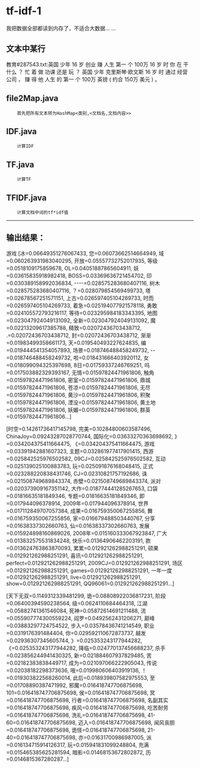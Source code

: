
# tf-idf-1 

我把数据全部都读到内存了，不适合大数据... ...

## 文本中某行

教育#287543.txt:英国 少年 16 岁 创业 赚 人生 第一 个 100万 16 岁 时 你 在 干 什么 ？ 忙 着 做 功课 还是 玩 ？ 英国 少年 克里斯琴·欧文斯 16 岁 时 通过 经营 公司 ， 赚 得 他 人生 的 第一 个 100万 英镑 ( 约合 150万 美元 ) 。

## file2Map.java
        首先把所有文本转为HashMap<类别,<文档名,文档内容>>
## IDF.java 
        计算IDF
## TF.java
        计算TF
## TFIDF.java
        计算文档中词的tf*idf值
---        
## 输出结果：

游戏
[冰=0.06649351276067433, 您=0.06073662514664949, 域=0.060263931983040295, 开放=0.05557732752017935, 等级=0.0518109175859678, OL=0.04051887865604911, 妖=0.03615835918982418, BOSS=0.03369636721454702, 印=0.030389158992036834, ----=0.028575283680407116, 树木=0.028575283680407116, ？=0.028079854569499733, 塔=0.02678567251571151, 上古=0.026597405104269733, 时而=0.026597405104269733, 着急=0.025194077921578118, 勇敢=0.024105572793216117, 等待=0.023295984183343395, 地图=0.023047924049131092, 全新=0.023047924049131092, 魔=0.02213209617385788, 精致=0.02072436703438712, .=0.02072436703438712, 封=0.02072436703438712, 渐渐=0.01983499358661173, 天=0.019540493227624835, 编=0.019444541354057893, 场景=0.018746488458249732, --=0.018746488458249732, 啦=0.018431666403920112, 女=0.018099094325397698, 8日=0.01759337246769251, 吗=0.017503882329393167, 无情=0.01597824471961806, 触角=0.01597824471961806, 密室=0.01597824471961806, 鼎城=0.01597824471961806, 苍凉=0.01597824471961806, 无尽=0.01597824471961806, 黄沙=0.01597824471961806, 积聚=0.01597824471961806, 湮没=0.01597824471961806, 黄土地=0.01597824471961806, 妖媚=0.01597824471961806, 群英=0.01597824471961806...]

[时空=0.14261736417145798, 完美=0.10284800603587496, ChinaJoy=0.09243287028770744, 国际化=0.03633270363698692, 》=0.034204375411664475, 《=0.034204375411664475, 游戏=0.03391942881607323, 主题=0.032861977417901415, 西游=0.025842525976502582, 09CJ=0.025842525976502582, 互动=0.025139025100883783, 玩=0.025091876168048415, 正式=0.023288220838431746, CJ=0.02310821757192686, 诛=0.021508749689843374, 赤壁=0.021508749689843374, 派对=0.020373909167351142, 大作=0.018774441285267653, 口袋=0.01816635181849346, 专题=0.01816635181849346, 即=0.017944096378914, 2009年=0.017944096378914, 世界=0.017112849707057384, 成果=0.016759350067255856, 舞=0.016759350067255856, 家=0.016679488503440767, 分享=0.01638337302660763, 仙=0.01638337302660763, 发展=0.015924898160869026, 2008年=0.015160333067923847, 广大=0.013832575531834248, 快乐=0.01364906462203191, 款=0.013624763863870093, 累累=0.012921262988251291, 硕果=0.012921262988251291, 喜讯=0.012921262988251291, perfect=0.012921262988251291, 2009CJ=0.012921262988251291, 场区=0.012921262988251291, games=0.012921262988251291, 一年一度=0.012921262988251291, live=0.012921262988251291, show=0.012921262988251291, QQ96061=0.012921262988251291...]

[天下无双=0.1149312339481299, 诡=0.08808922036817231, 阶段=0.06400394590238564, 级=0.0624110684464318, 江湖=0.05882741361546084, 死神=0.05872614691211488, 流=0.055907774300559224, 阎罗=0.0492562431206271, 巅峰=0.03883297724754522, 步入=0.03578436741214549, 职业=0.0319176391484404, 你=0.029592110672873737, 越发=0.02936307345605744, 》=0.025353243177944282, 《=0.025353243177944282, 降临=0.024770137456688237, 杀手=0.023856244941430325, 新=0.021884607937829485, 苦=0.02182383838449717, 成为=0.021097066222905043, 传说=0.02038182298373636, 哦=0.019980606403919136, ！=0.019303822568260014, 此后=0.018939807582975553, 至=0.01708890387471992, 邪魔=0.016418747706875698, 101=0.016418747706875698, 侯=0.016418747706875698, 冥=0.016418747706875698, 行者=0.016418747706875698, 名副其实=0.016418747706875698, 疾风=0.016418747706875698, 吃苦耐劳=0.016418747706875698, 洗礼=0.016418747706875698, 41-60=0.016418747706875698, 迈入=0.016418747706875698, 闻风丧胆=0.016418747706875698, 诡怪=0.016418747706875698, 21-40=0.016418747706875698, 亦=0.01631700986987005, 派=0.016134715914126317, 玩=0.015941831099248804, 充满=0.015465385625281594, 暗影=0.01468153672802872, 历=0.0146815367280287...]

